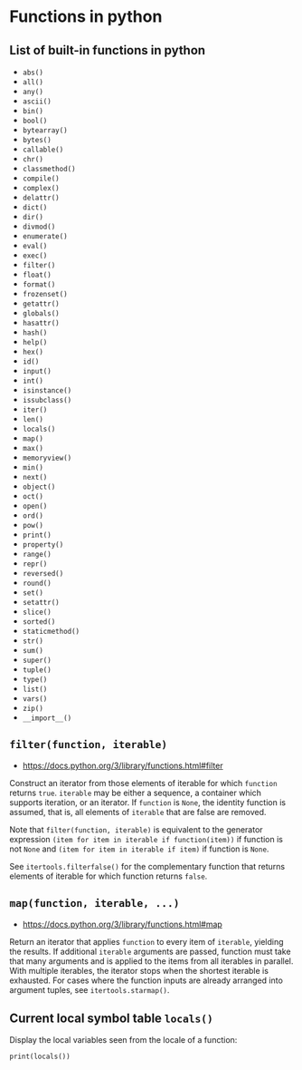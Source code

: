 # Functions in python


## List of built-in functions in python

- `abs()`
- `all()`
- `any()`
- `ascii()`
- `bin()`
- `bool()`
- `bytearray()`
- `bytes()`
- `callable()`
- `chr()`
- `classmethod()`
- `compile()`
- `complex()`
- `delattr()`
- `dict()`
- `dir()`
- `divmod()`
- `enumerate()`
- `eval()`
- `exec()`
- `filter()`
- `float()`
- `format()`
- `frozenset()`
- `getattr()`
- `globals()`
- `hasattr()`
- `hash()`
- `help()`
- `hex()`
- `id()`
- `input()`
- `int()`
- `isinstance()`
- `issubclass()`
- `iter()`
- `len()`
- `locals()`
- `map()`
- `max()`
- `memoryview()`
- `min()`
- `next()`
- `object()`
- `oct()`
- `open()`
- `ord()`
- `pow()`
- `print()`
- `property()`
- `range()`
- `repr()`
- `reversed()`
- `round()`
- `set()`
- `setattr()`
- `slice()`
- `sorted()`
- `staticmethod()`
- `str()`
- `sum()`
- `super()`
- `tuple()`
- `type()`
- `list()`
- `vars()`
- `zip()`
- `__import__()`


## `filter(function, iterable)`

- https://docs.python.org/3/library/functions.html#filter

Construct an iterator from those elements of iterable for which `function` returns `true`.
`iterable` may be either a sequence, a container which supports iteration, or an iterator. If
`function` is `None`, the identity function is assumed, that is, all elements of `iterable` that are
false are removed.

Note that `filter(function, iterable)` is equivalent to the generator expression `(item for item in
iterable if function(item))` if function is not `None` and `(item for item in iterable if item)` if
function is `None`.

See `itertools.filterfalse()` for the complementary function that returns elements of iterable for
which function returns `false`.


## `map(function, iterable, ...)`

- https://docs.python.org/3/library/functions.html#map

Return an iterator that applies `function` to every item of `iterable`, yielding the results. If
additional `iterable` arguments are passed, function must take that many arguments and is applied to
the items from all iterables in parallel. With multiple iterables, the iterator stops when the
shortest iterable is exhausted. For cases where the function inputs are already arranged into
argument tuples, see `itertools.starmap()`.


## Current local symbol table `locals()`

Display the local variables seen from the locale of a function:

~~~~
print(locals())
~~~~

